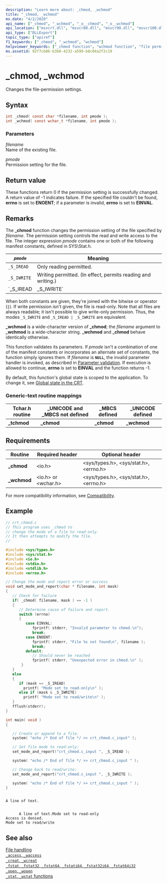 ```yaml
---
description: "Learn more about: _chmod, _wchmod"
title: "_chmod, _wchmod"
ms.date: "4/2/2020"
api_name: ["_chmod", "_wchmod", "_o__chmod", "_o__wchmod"]
api_location: ["msvcrt.dll", "msvcr80.dll", "msvcr90.dll", "msvcr100.dll", "msvcr100_clr0400.dll", "msvcr110.dll", "msvcr110_clr0400.dll", "msvcr120.dll", "msvcr120_clr0400.dll", "ucrtbase.dll", "api-ms-win-crt-filesystem-l1-1-0.dll", "api-ms-win-crt-private-l1-1-0.dll"]
api_type: ["DLLExport"]
topic_type: ["apiref"]
f1_keywords: ["_chmod", "_wchmod", "wchmod"]
helpviewer_keywords: ["_chmod function", "wchmod function", "file permissions [C++]", "chmod function", "files [C++], changing permissions", "_wchmod function"]
ms.assetid: 92f7cb86-b3b0-4232-a599-b8c04a2f2c19
---
```

# _chmod, _wchmod

Changes the file-permission settings.

## Syntax

```C
int _chmod( const char *filename, int pmode );
int _wchmod( const wchar_t *filename, int pmode );
```

### Parameters

*filename*<br/>
Name of the existing file.

*pmode*<br/>
Permission setting for the file.

## Return value

These functions return 0 if the permission setting is successfully changed. A return value of -1 indicates failure. If the specified file couldn't be found, **errno** is set to **ENOENT**; if a parameter is invalid, **errno** is set to **EINVAL**.

## Remarks

The **_chmod** function changes the permission setting of the file specified by *filename*. The permission setting controls the read and write access to the file. The integer expression *pmode* contains one or both of the following manifest constants, defined in SYS\Stat.h.

| *`pmode`* | Meaning |
|-|-|
| `_S_IREAD` | Only reading permitted. |
| `_S_IWRITE` | Writing permitted. (In effect, permits reading and writing.) |
| `_S_IREAD | _S_IWRITE` | Reading and writing permitted. |

When both constants are given, they're joined with the bitwise or operator (**`|`**). If write permission isn't given, the file is read-only. Note that all files are always readable; it isn't possible to give write-only permission. Thus, the modes `_S_IWRITE` and `_S_IREAD | _S_IWRITE` are equivalent.

**_wchmod** is a wide-character version of **_chmod**; the *filename* argument to **_wchmod** is a wide-character string. **_wchmod** and **_chmod** behave identically otherwise.

This function validates its parameters. If *pmode* isn't a combination of one of the manifest constants or incorporates an alternate set of constants, the function simply ignores them. If *filename* is **`NULL`**, the invalid parameter handler is invoked, as described in [Parameter validation](../parameter-validation.md). If execution is allowed to continue, **errno** is set to **EINVAL** and the function returns -1.

By default, this function's global state is scoped to the application. To change it, see [Global state in the CRT](../global-state.md).

### Generic-text routine mappings

|Tchar.h routine|_UNICODE and _MBCS not defined|_MBCS defined|_UNICODE defined|
|---------------------|--------------------------------------|--------------------|-----------------------|
|**_tchmod**|**_chmod**|**_chmod**|**_wchmod**|

## Requirements

|Routine|Required header|Optional header|
|-------------|---------------------|---------------------|
|**_chmod**|\<io.h>|\<sys/types.h>, \<sys/stat.h>, \<errno.h>|
|**_wchmod**|\<io.h> or \<wchar.h>|\<sys/types.h>, \<sys/stat.h>, \<errno.h>|

For more compatibility information, see [Compatibility](../compatibility.md).

## Example

```C
// crt_chmod.c
// This program uses _chmod to
// change the mode of a file to read-only.
// It then attempts to modify the file.
//

#include <sys/types.h>
#include <sys/stat.h>
#include <io.h>
#include <stdio.h>
#include <stdlib.h>
#include <errno.h>

// Change the mode and report error or success
void set_mode_and_report(char * filename, int mask)
{
   // Check for failure
   if( _chmod( filename, mask ) == -1 )
   {
      // Determine cause of failure and report.
      switch (errno)
      {
         case EINVAL:
            fprintf( stderr, "Invalid parameter to chmod.\n");
            break;
         case ENOENT:
            fprintf( stderr, "File %s not found\n", filename );
            break;
         default:
            // Should never be reached
            fprintf( stderr, "Unexpected error in chmod.\n" );
       }
   }
   else
   {
      if (mask == _S_IREAD)
        printf( "Mode set to read-only\n" );
      else if (mask & _S_IWRITE)
        printf( "Mode set to read/write\n" );
   }
   fflush(stderr);
}

int main( void )
{

   // Create or append to a file.
   system( "echo /* End of file */ >> crt_chmod.c_input" );

   // Set file mode to read-only:
   set_mode_and_report("crt_chmod.c_input ", _S_IREAD );

   system( "echo /* End of file */ >> crt_chmod.c_input " );

   // Change back to read/write:
   set_mode_and_report("crt_chmod.c_input ", _S_IWRITE );

   system( "echo /* End of file */ >> crt_chmod.c_input " );
}
```

```Output

A line of text.
```

```Output

      A line of text.Mode set to read-only
Access is denied.
Mode set to read/write
```

## See also

[File handling](../file-handling.md)\
[`_access`, `_waccess`](access-waccess.md)\
[`_creat`, `_wcreat`](creat-wcreat.md)\
[`_fstat`, `_fstat32`, `_fstat64`, `_fstati64`, `_fstat32i64`, `_fstat64i32`](fstat-fstat32-fstat64-fstati64-fstat32i64-fstat64i32.md)\
[`_open`, `_wopen`](open-wopen.md)\
[`_stat`, `_wstat` functions](stat-functions.md)
